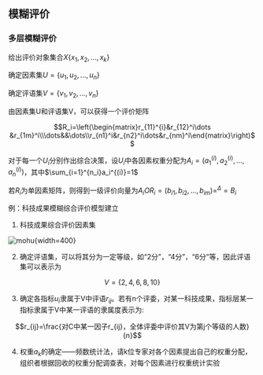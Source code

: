 ## 模糊评价

### 多层模糊评价

给出评价对象集合$X\{x_1,x_2,\dots,x_k\}$

确定因素集$U=\{u_1,u_2,\dots,u_n\}$

确定评语集$V=\{v_1,v_2,\dots,v_n\}$

由因素集U和评语集V，可以获得一个评价矩阵

$$R_i=\left(\begin{matrix}r_{11}^{i}&r_{12}^i\dots &r_{1m}^i\\\dots&&\dots\\r_{n1}^i&r_{n2}^i\dots&r_{nm}^i\end{matrix}\right)$$

对于每一个$U_i$分别作出综合决策，设$U_i$中各因素权重分配为$A_i=(a_1^{(i)},a_2^{(i)},\dots,a_n^{(i)})$，其中$\sum_{i=1}^{n_i}a_i^{(i)}=1$

若$R_i$为单因素矩阵，则得到一级评价向量为$A_iOR_i=(b_{i1},b_{i2},\dots,b_{im})=^{\Delta}=B_i$

例：科技成果模糊综合评价模型建立

1. 科技成果综合评价因素集

![mohu](https://github.com/DINOREXNB/dinorexnb.github.io/blob/main/docs/images/mohu0.png?raw=true){width=400}


2. 确定评语集，可以将其分为一定等级，如“2分”，“4分”，“6分”等，因此评语集可以表示为

$$V=\{2,4,6,8,10\}$$

3. 确定各指标$u_i$隶属于V中评语$r_{ij}$。若有n个评委，对某一科技成果，指标层某一指标隶属于V中某一评语的隶属度表示为:

$$r_{ij}=\frac{对C中某一因子r_{ij}，全体评委中评价其V为第j个等级的人数}{n}$$

4. 权重$a_k$的确定——频数统计法，请k位专家对各个因素提出自己的权重分配，组织者根据回收的权重分配调查表，对每个因素进行权重统计实验